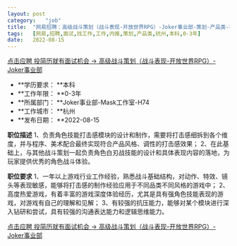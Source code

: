 ```yaml
---
layout:	post
category:	"job"
title:	"网易招聘：高级战斗策划（战斗表现-开放世界RPG）-Joker事业部-策划-产品类-杭州本科0-3年"
tags:	[网易,招聘,面试,找工作,工作,内推,策划,产品类,杭州,本科,0-3年]
date:	2022-08-15
---
```


[点击应聘 投简历就有面试机会 -> 高级战斗策划（战斗表现-开放世界RPG）-Joker事业部](http://mobile.bole.netease.com/bole/boleDetail?id=42303&employeeId=346f03c3cda5f04c&key=all)



- **学历要求： **本科
- **工作年限： **0-3年
- **所属部门： **Joker事业部-Mask工作室-H74
- **工作城市： **杭州
- **发布日期： **2022-08-15



**职位描述**
1、负责角色技能打击感模块的设计和制作，需要将打击感细拆到各个维度，并与程序、美术配合最终实现符合产品风格、调性的打击感效果；
2、在此基础上，与其他战斗策划一起负责角色白刃战技能的设计和具体表现内容的落地，为玩家提供优秀的角色战斗体验。



**职位要求**
1、一年以上游戏行业工作经验，熟悉战斗基础结构，对动作、特效、镜头等表现敏感，能够将打击感的制作经验应用于不同品类不同风格的游戏中；
2、高度热爱游戏，有着丰富的游戏深度体验经历，尤其是具有强角色技能表现的游戏，对游戏有自己的理解和见解；
3、有较强的抗压能力，能够对某个模块进行深入钻研和尝试，具有较强的沟通表达能力和逻辑思维能力。



[点击应聘 投简历就有面试机会 -> 高级战斗策划（战斗表现-开放世界RPG）-Joker事业部](http://mobile.bole.netease.com/bole/boleDetail?id=42303&employeeId=346f03c3cda5f04c&key=all)